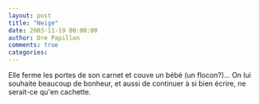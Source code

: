 ```yaml
---
layout: post
title: "Neige"
date: 2003-11-19 00:00:00
author: Dre Papillon
comments: true
categories: 
---
```



Elle ferme les portes de son carnet et couve un bébé  (un flocon?)...  On lui souhaite beaucoup de bonheur, et aussi de continuer à si bien écrire, ne serait-ce qu'en cachette.